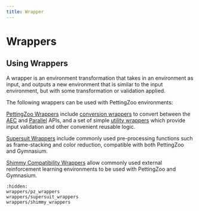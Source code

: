 ```yaml
---
title: Wrapper
---
```


# Wrappers

## Using Wrappers

A wrapper is an environment transformation that takes in an environment as input, and outputs a new environment that is similar to the input environment, but with some transformation or validation applied.

The following wrappers can be used with PettingZoo environments:



[PettingZoo Wrappers](/api/wrappers/pz_wrappers/) include [conversion wrappers](/api/wrappers/pz_wrappers#conversion-wrappers) to convert between the [AEC](/api/aec/) and [Parallel](/api/parallel/) APIs, and a set of simple [utility wrappers](/api/wrappers/pz_wrappers#utility-wrappers) which provide input validation and other convenient reusable logic.

[Supersuit Wrappers](/api/wrappers/supersuit_wrappers/) include commonly used pre-processing functions such as frame-stacking and color reduction, compatible with both PettingZoo and Gymnasium.

[Shimmy Compatibility Wrappers](/api/wrappers/shimmy_wrappers/) allow commonly used external reinforcement learning environments to be used with PettingZoo and Gymnasium.


```{toctree}
:hidden:
wrappers/pz_wrappers
wrappers/supersuit_wrappers
wrappers/shimmy_wrappers
```
